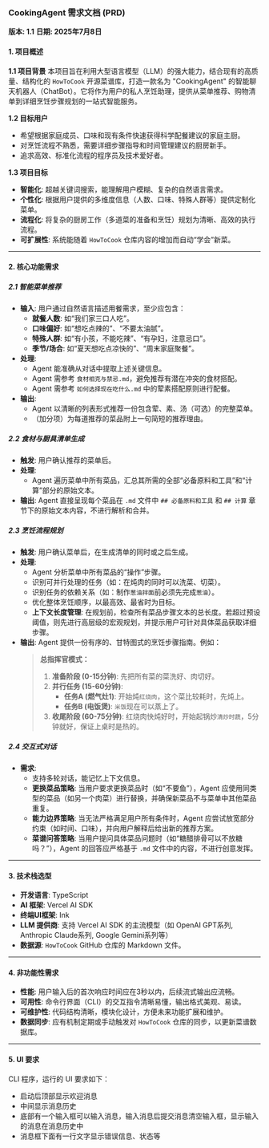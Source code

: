 
### **CookingAgent 需求文档 (PRD)**

**版本: 1.1**
**日期: 2025年7月8日**

#### 1\. 项目概述

**1.1 项目背景**
本项目旨在利用大型语言模型（LLM）的强大能力，结合现有的高质量、结构化的 `HowToCook` 开源菜谱库，打造一款名为 "CookingAgent" 的智能聊天机器人（ChatBot）。它将作为用户的私人烹饪助理，提供从菜单推荐、购物清单到详细烹饪步骤规划的一站式智能服务。

**1.2 目标用户**

  * 希望根据家庭成员、口味和现有条件快速获得科学配餐建议的家庭主厨。
  * 对烹饪流程不熟悉，需要详细步骤指导和时间管理建议的厨房新手。
  * 追求高效、标准化流程的程序员及技术爱好者。

**1.3 项目目标**

  * **智能化**: 超越关键词搜索，能理解用户模糊、复杂的自然语言需求。
  * **个性化**: 根据用户提供的多维度信息（人数、口味、特殊人群等）提供定制化菜单。
  * **流程化**: 将复杂的厨房工作（多道菜的准备和烹饪）规划为清晰、高效的执行流程。
  * **可扩展性**: 系统能随着 `HowToCook` 仓库内容的增加而自动“学会”新菜。

-----

#### 2\. 核心功能需求

##### 2.1 智能菜单推荐

  * **输入**: 用户通过自然语言描述用餐需求，至少应包含：
      * **就餐人数**: 如“我们家三口人吃”。
      * **口味偏好**: 如“想吃点辣的”、“不要太油腻”。
      * **特殊人群**: 如“有小孩，不能吃辣”、“有孕妇，注意忌口”。
      * **季节/场合**: 如“夏天想吃点凉快的”、“周末家庭聚餐”。
  * **处理**:
      * Agent 能准确从对话中提取上述关键信息。
      * Agent 需参考 `食材相克与禁忌.md`，避免推荐有潜在冲突的食材搭配。
      * Agent 需参考 `如何选择现在吃什么.md` 中的荤素搭配原则进行配餐。
  * **输出**:
      * Agent 以清晰的列表形式推荐一份包含荤、素、汤（可选）的完整菜单。
      * （加分项）为每道推荐的菜品附上一句简短的推荐理由。

##### 2.2 食材与厨具清单生成

  * **触发**: 用户确认推荐的菜单后。
  * **处理**:
      * Agent 遍历菜单中所有菜品，汇总其所需的全部“必备原料和工具”和“计算”部分的原始文本。
  * **输出**: Agent 直接呈现每个菜品在 `.md` 文件中 `## 必备原料和工具` 和 `## 计算` 章节下的原始文本内容，不进行解析和合并。

##### 2.3 烹饪流程规划

  * **触发**: 用户确认菜单后，在生成清单的同时或之后生成。
  * **处理**:
      * Agent 分析菜单中所有菜品的“操作”步骤。
      * 识别可并行处理的任务（如：在炖肉的同时可以洗菜、切菜）。
      * 识别任务的依赖关系（如：制作`葱油拌面`前必须先完成`葱油`）。
      * 优化整体烹饪顺序，以最高效、最省时为目标。
      * **上下文长度管理**: 在规划前，检查所有菜品步骤文本的总长度。若超过预设阈值，则先进行高层级的宏观规划，并提示用户可针对具体菜品获取详细步骤。
  * **输出**: Agent 提供一份有序的、甘特图式的烹饪步骤指南。例如：
    > **总指挥官模式：**
    > 1.  **准备阶段 (0-15分钟)**: 先把所有菜的菜洗好、肉切好。
    > 2.  **并行任务 (15-60分钟)**:
    >       * **任务A (燃气灶1)**: 开始炖`红烧肉`，这个菜比较耗时，先炖上。
    >       * **任务B (电饭煲)**: `米饭`现在可以蒸上了。
    > 3.  **收尾阶段 (60-75分钟)**: 红烧肉快炖好时，开始起锅炒`清炒时蔬`，5分钟就好，保证上桌时是热的。

##### 2.4 交互式对话

  * **需求**:
      * 支持多轮对话，能记忆上下文信息。
      * **更换菜品策略**: 当用户要求更换菜品时（如“不要鱼”），Agent 应使用同类型的菜品（如另一个肉菜）进行替换，并确保新菜品不与菜单中其他菜品重复。
      * **能力边界策略**: 当无法严格满足用户所有条件时，Agent 应尝试放宽部分约束（如时间、口味），并向用户解释后给出新的推荐方案。
      * **菜谱问答策略**: 当用户提问具体菜品问题时（如“糖醋排骨可以不放糖吗？”），Agent 的回答应严格基于 `.md` 文件中的内容，不进行创意发挥。

-----

#### 3\. 技术栈选型

  * **开发语言**: TypeScript
  * **AI 框架**: Vercel AI SDK
  * **终端UI框架**: Ink
  * **LLM 提供商**: 支持 Vercel AI SDK 的主流模型（如 OpenAI GPT系列, Anthropic Claude系列, Google Gemini系列等）
  * **数据源**: `HowToCook` GitHub 仓库的 Markdown 文件。

-----

#### 4\. 非功能性需求

  * **性能**: 用户输入后的首次响应时间应在3秒以内，后续流式输出应流畅。
  * **可用性**: 命令行界面（CLI）的交互指令清晰易懂，输出格式美观、易读。
  * **可维护性**: 代码结构清晰，模块化设计，方便未来功能扩展和维护。
  * **数据同步**: 应有机制定期或手动触发对 `HowToCook` 仓库的同步，以更新菜谱数据库。

-----

#### 5\. UI 要求
CLI 程序，运行的 UI 要求如下：
- 启动后顶部显示欢迎消息
- 中间显示消息历史
- 底部有一个输入框可以输入消息，输入消息后提交消息清空输入框，显示输入的消息在消息历史中
- 消息框下面有一行文字显示错误信息、状态等
